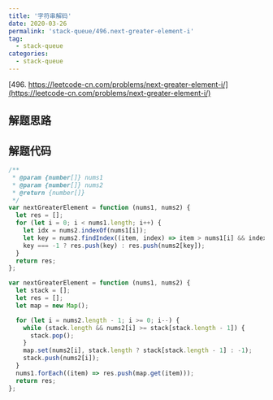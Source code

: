 ```yaml
---
title: '字符串解码'
date: 2020-03-26
permalink: 'stack-queue/496.next-greater-element-i'
tag:
  - stack-queue
categories:
  - stack-queue
---
```


[496. https://leetcode-cn.com/problems/next-greater-element-i/](https://leetcode-cn.com/problems/next-greater-element-i/)

## 解题思路

## 解题代码

```js
/**
 * @param {number[]} nums1
 * @param {number[]} nums2
 * @return {number[]}
 */
var nextGreaterElement = function (nums1, nums2) {
  let res = [];
  for (let i = 0; i < nums1.length; i++) {
    let idx = nums2.indexOf(nums1[i]);
    let key = nums2.findIndex((item, index) => item > nums1[i] && index > idx);
    key === -1 ? res.push(key) : res.push(nums2[key]);
  }
  return res;
};

var nextGreaterElement = function (nums1, nums2) {
  let stack = [];
  let res = [];
  let map = new Map();

  for (let i = nums2.length - 1; i >= 0; i--) {
    while (stack.length && nums2[i] >= stack[stack.length - 1]) {
      stack.pop();
    }
    map.set(nums2[i], stack.length ? stack[stack.length - 1] : -1);
    stack.push(nums2[i]);
  }
  nums1.forEach((item) => res.push(map.get(item)));
  return res;
};
```
